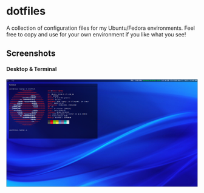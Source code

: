 # dotfiles
A collection of configuration files for my Ubuntu/Fedora environments. Feel free to copy and use for your own environment if you like what you see!

## Screenshots
#### Desktop & Terminal
![](https://github.com/a-binkley/dotfiles/blob/i3/screenshots/i3_home.png?raw=true)
